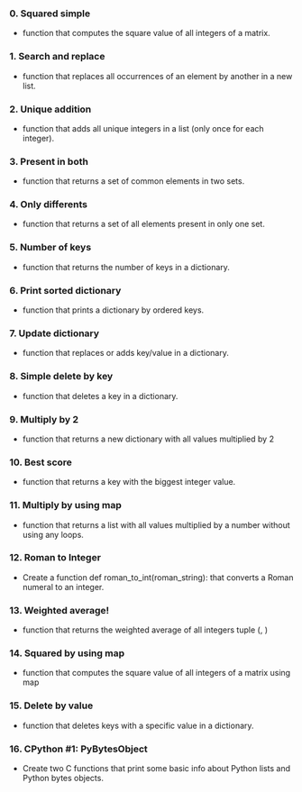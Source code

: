 
### 0. Squared simple
- function that computes the square value of all integers of a matrix.

### 1. Search and replace
- function that replaces all occurrences of an element by another in a new list.

### 2. Unique addition
- function that adds all unique integers in a list (only once for each integer).

### 3. Present in both
- function that returns a set of common elements in two sets.

### 4. Only differents
- function that returns a set of all elements present in only one set.

### 5. Number of keys
-  function that returns the number of keys in a dictionary.

### 6. Print sorted dictionary
- function that prints a dictionary by ordered keys.

### 7. Update dictionary
- function that replaces or adds key/value in a dictionary.

### 8. Simple delete by key
- function that deletes a key in a dictionary.

### 9. Multiply by 2
- function that returns a new dictionary with all values multiplied by 2

### 10. Best score
- function that returns a key with the biggest integer value.

### 11. Multiply by using map
- function that returns a list with all values multiplied by a number without using any loops.

### 12. Roman to Integer
- Create a function def roman_to_int(roman_string): that converts a Roman numeral to an integer.

### 13. Weighted average!
- function that returns the weighted average of all integers tuple (<score>, <weight>)

### 14. Squared by using map
- function that computes the square value of all integers of a matrix using map

### 15. Delete by value
- function that deletes keys with a specific value in a dictionary.

### 16. CPython #1: PyBytesObject
- Create two C functions that print some basic info about Python lists and Python bytes objects.
